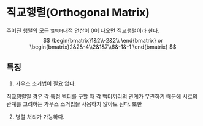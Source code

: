 # 직교행렬(Orthogonal Matrix)

주어진 행렬의 모든 `열벡터`내적 연산이 0이 나오면 직교행렬이라 한다.
$$
\begin{bmatrix}1&2\\-2&2\\ \end{bmatrix} or \begin{bmatrix}2&2&-4\\2&1&7\\6&-1&-1 \end{bmatrix}
$$

## 특징

1. 가우스 소거법이 필요 없다.

직교행렬일 경우 각 특정 벡터를 구할 때 각 백터끼리의 관계가 무관하기 때문에 서로의 관계를 고려하는 가우스 소거법을 사용하지 않아도 된다. 또한 

2. 병렬 처리가 가능하다.